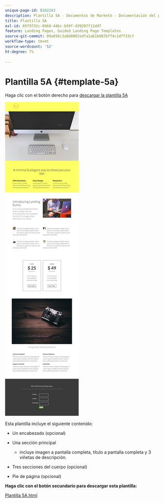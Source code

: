 ```yaml
---
unique-page-id: 8162243
description: Plantilla 5A - Documentos de Marketo - Documentación del producto
title: Plantilla 5A
exl-id: 85f9732c-0968-44bc-b59f-d39207f12dd7
feature: Landing Pages, Guided Landing Page Templates
source-git-commit: 09a656c3a0d0002edfa1a61b987bff4c1dff33cf
workflow-type: tm+mt
source-wordcount: '52'
ht-degree: 7%

---
```


# Plantilla 5A {#template-5a}

Haga clic con el botón derecho para [descargar la plantilla 5A](https://experienceleague.adobe.com/landing/marketo/lp-templates/template-5a.html?lang=es)

![](assets/image2015-6-29-16-3a9-3a32.png)

Esta plantilla incluye el siguiente contenido:

* Un encabezado (opcional)
* Una sección principal

   * incluye imagen a pantalla completa, título a pantalla completa y 3 viñetas de descripción.

* Tres secciones del cuerpo (opcional)
* Pie de página (opcional)

**Haga clic con el botón secundario para descargar esta plantilla:**

[Plantilla 5A.html](https://experienceleague.adobe.com/landing/marketo/lp-templates/template-5a.html?lang=es)
